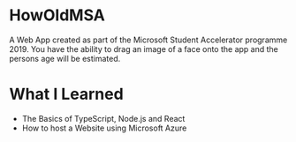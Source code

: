 # HowOldMSA

A Web App created as part of the Microsoft Student Accelerator programme 2019. You have the ability to drag an image of a face onto the app and the persons age will be estimated.

# What I Learned

* The Basics of TypeScript, Node.js and React
* How to host a Website using Microsoft Azure
